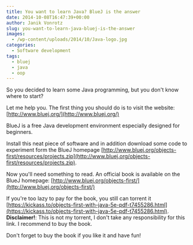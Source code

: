 ```yaml
---
title: You want to learn Java? BlueJ is the answer
date: 2014-10-08T16:47:39+00:00
author: Janik Vonrotz
slug: you-want-to-learn-java-bluej-is-the-answer
images:
  - /wp-content/uploads/2014/10/Java-logo.jpg
categories:
  - Software development
tags:
  - bluej
  - java
  - oop
---
```

So you decided to learn some Java programming, but you don't know where to start?

Let me help you. The first thing you should do is to visit the website: [http://www.bluej.org/](http://www.bluej.org/)
<!--more-->
BlueJ is a free Java development environment especially designed for beginners.

Install this neat piece of software and in addition download some code to experiment form the BlueJ homepage [http://www.bluej.org/objects-first/resources/projects.zip](http://www.bluej.org/objects-first/resources/projects.zip).

Now you'll need something to read. An official book is available on the BlueJ homepage: [http://www.bluej.org/objects-first/](http://www.bluej.org/objects-first/)

If you're too lazy to pay for the book, you still can torrent it [https://kickass.to/objects-first-with-java-5e-pdf-t7455286.html](https://kickass.to/objects-first-with-java-5e-pdf-t7455286.html).
**Disclaimer!**: This is not my torrent, I don't take any responsibility for this link. I recommend to buy the book.

Don't forget to buy the book if you like it and have fun!